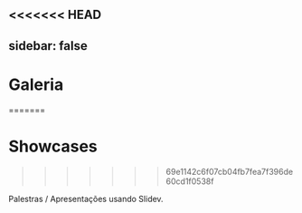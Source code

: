 <<<<<<< HEAD
---
sidebar: false
---

# Galeria
=======
# Showcases
>>>>>>> 69e1142c6f07cb04fb7fea7f396de60cd1f0538f

Palestras / Apresentações usando Slidev.

<!-- Edit in ./docs/.vitepress/showcases.ts -->
<ShowCases />
